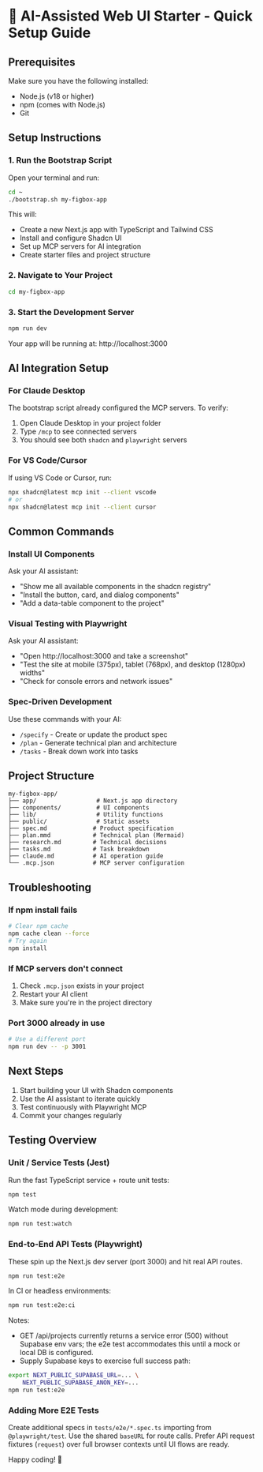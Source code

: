# 🚀 AI-Assisted Web UI Starter - Quick Setup Guide

## Prerequisites
Make sure you have the following installed:
- Node.js (v18 or higher)
- npm (comes with Node.js)
- Git

## Setup Instructions

### 1. Run the Bootstrap Script
Open your terminal and run:

```bash
cd ~
./bootstrap.sh my-figbox-app
```

This will:
- Create a new Next.js app with TypeScript and Tailwind CSS
- Install and configure Shadcn UI
- Set up MCP servers for AI integration
- Create starter files and project structure

### 2. Navigate to Your Project
```bash
cd my-figbox-app
```

### 3. Start the Development Server
```bash
npm run dev
```

Your app will be running at: http://localhost:3000

## AI Integration Setup

### For Claude Desktop
The bootstrap script already configured the MCP servers. To verify:
1. Open Claude Desktop in your project folder
2. Type `/mcp` to see connected servers
3. You should see both `shadcn` and `playwright` servers

### For VS Code/Cursor
If using VS Code or Cursor, run:
```bash
npx shadcn@latest mcp init --client vscode
# or
npx shadcn@latest mcp init --client cursor
```

## Common Commands

### Install UI Components
Ask your AI assistant:
- "Show me all available components in the shadcn registry"
- "Install the button, card, and dialog components"
- "Add a data-table component to the project"

### Visual Testing with Playwright
Ask your AI assistant:
- "Open http://localhost:3000 and take a screenshot"
- "Test the site at mobile (375px), tablet (768px), and desktop (1280px) widths"
- "Check for console errors and network issues"

### Spec-Driven Development
Use these commands with your AI:
- `/specify` - Create or update the product spec
- `/plan` - Generate technical plan and architecture
- `/tasks` - Break down work into tasks

## Project Structure
```
my-figbox-app/
├── app/                 # Next.js app directory
├── components/          # UI components
├── lib/                 # Utility functions
├── public/              # Static assets
├── spec.md             # Product specification
├── plan.mmd            # Technical plan (Mermaid)
├── research.md         # Technical decisions
├── tasks.md            # Task breakdown
├── claude.md           # AI operation guide
└── .mcp.json           # MCP server configuration
```

## Troubleshooting

### If npm install fails
```bash
# Clear npm cache
npm cache clean --force
# Try again
npm install
```

### If MCP servers don't connect
1. Check `.mcp.json` exists in your project
2. Restart your AI client
3. Make sure you're in the project directory

### Port 3000 already in use
```bash
# Use a different port
npm run dev -- -p 3001
```

## Next Steps
1. Start building your UI with Shadcn components
2. Use the AI assistant to iterate quickly
3. Test continuously with Playwright MCP
4. Commit your changes regularly

## Testing Overview

### Unit / Service Tests (Jest)
Run the fast TypeScript service + route unit tests:
```bash
npm test
```
Watch mode during development:
```bash
npm run test:watch
```

### End-to-End API Tests (Playwright)
These spin up the Next.js dev server (port 3000) and hit real API routes.
```bash
npm run test:e2e
```
In CI or headless environments:
```bash
npm run test:e2e:ci
```
Notes:
- GET /api/projects currently returns a service error (500) without Supabase env vars; the e2e test accommodates this until a mock or local DB is configured.
- Supply Supabase keys to exercise full success path:
```bash
export NEXT_PUBLIC_SUPABASE_URL=... \
	NEXT_PUBLIC_SUPABASE_ANON_KEY=...
npm run test:e2e
```

### Adding More E2E Tests
Create additional specs in `tests/e2e/*.spec.ts` importing from `@playwright/test`. Use the shared `baseURL` for route calls. Prefer API request fixtures (`request`) over full browser contexts until UI flows are ready.


Happy coding! 🎉